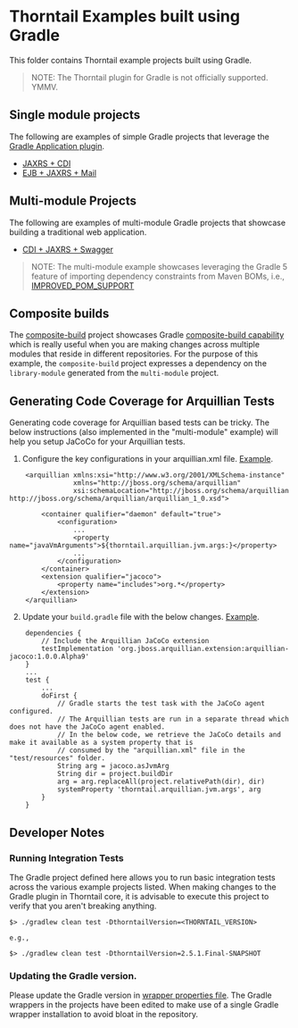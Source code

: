 # Thorntail Examples built using Gradle
This folder contains Thorntail example projects built using Gradle.

> NOTE: The Thorntail plugin for Gradle is not officially supported. YMMV.

## Single module projects
The following are examples of simple Gradle projects that leverage the [Gradle Application plugin](https://docs.gradle.org/current/userguide/application_plugin.html).
 
* [JAXRS + CDI](jaxrs-cdi)
* [EJB + JAXRS + Mail](ejb-jaxrs-mail)

## Multi-module Projects
The following are examples of multi-module Gradle projects that showcase building a traditional web application.

* [CDI + JAXRS + Swagger](multi-module)

> NOTE: The multi-module example showcases leveraging the Gradle 5 feature of importing dependency constraints from
> Maven BOMs, i.e., 
> [IMPROVED_POM_SUPPORT](https://docs.gradle.org/current/userguide/managing_transitive_dependencies.html#sec:bom_import)

## Composite builds
The [composite-build](composite-build) project showcases Gradle [composite-build capability](https://docs.gradle.org/current/userguide/composite_builds.html)
which is really useful when you are making changes across multiple modules that reside in different repositories. For the
purpose of this example, the `composite-build` project expresses a dependency on the `library-module` generated from the
`multi-module` project.

## Generating Code Coverage for Arquillian Tests
Generating code coverage for Arquillian based tests can be tricky. The below instructions (also implemented in the
"multi-module" example) will help you setup JaCoCo for your Arquillian tests.

1. Configure the key configurations in your arquillian.xml file. [Example](multi-module/library-module/src/test/resources/arquillian.xml).
```
    <arquillian xmlns:xsi="http://www.w3.org/2001/XMLSchema-instance"
                xmlns="http://jboss.org/schema/arquillian"
                xsi:schemaLocation="http://jboss.org/schema/arquillian http://jboss.org/schema/arquillian/arquillian_1_0.xsd">
    
        <container qualifier="daemon" default="true">
            <configuration>
                ...
                <property name="javaVmArguments">${thorntail.arquillian.jvm.args:}</property>
                ...
            </configuration>
        </container>
        <extension qualifier="jacoco">
            <property name="includes">org.*</property>
        </extension>
    </arquillian>
```

2. Update your `build.gradle` file with the below changes. [Example](multi-module/build.gradle).
```
    dependencies {
        // Include the Arquillian JaCoCo extension
        testImplementation 'org.jboss.arquillian.extension:arquillian-jacoco:1.0.0.Alpha9'
    }
    ...
    test {
        ...
        doFirst {
            // Gradle starts the test task with the JaCoCo agent configured.
            // The Arquillian tests are run in a separate thread which does not have the JaCoCo agent enabled.
            // In the below code, we retrieve the JaCoCo details and make it available as a system property that is
            // consumed by the "arquillian.xml" file in the "test/resources" folder.
            String arg = jacoco.asJvmArg
            String dir = project.buildDir
            arg = arg.replaceAll(project.relativePath(dir), dir)
            systemProperty 'thorntail.arquillian.jvm.args', arg
        }
    }
```

## Developer Notes

### Running Integration Tests

The Gradle project defined here allows you to run basic integration tests across the various example projects listed.
When making changes to the Gradle plugin in Thorntail core, it is advisable to execute this project to verify that you
aren't breaking anything.

```
$> ./gradlew clean test -DthorntailVersion=<THORNTAIL_VERSION>

e.g.,

$> ./gradlew clean test -DthorntailVersion=2.5.1.Final-SNAPSHOT
```

### Updating the Gradle version.

Please update the Gradle version in [wrapper properties file](gradle/wrapper/gradle-wrapper.properties). The Gradle
wrappers in the projects have been edited to make use of a single Gradle wrapper installation to avoid bloat in the
repository.
